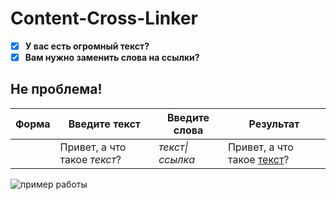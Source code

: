 
# Content-Cross-Linker

 - [x] **У вас есть огромный текст?**
 - [x] **Вам нужно заменить слова на ссылки?**
 ## Не проблема!

|  Форма| Введите текст | Введите слова| Результат |
|--|--|--|--|
|  | Привет, а что такое *текст*? | *текст\|ссылка* | Привет, а что такое [текст](https://github.com/whitered932/Content-Cross-Linker/)?

![пример работы](https://sun9-32.userapi.com/sVpcdo_qDIJej6cBpoQJgjIu-K-NbomE_VbRoQ/UVhVysgiGlY.jpg)
